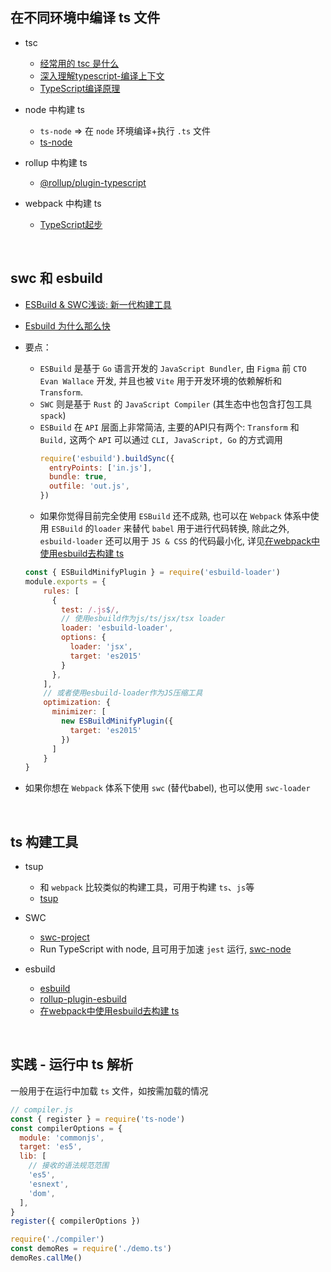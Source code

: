 ## 在不同环境中编译 ts 文件
- tsc
  - [经常用的 tsc 是什么](https://github.com/microsoft/TypeScript/blob/main/bin/tsc)
  - [深入理解typescript-编译上下文](https://jkchao.github.io/typescript-book-chinese/project/compilationContext.html#tsconfig-json)
  - [TypeScript编译原理](https://www.studyfe.cn/2019/08/05/typescript/compilationprinciple/)

- node 中构建 ts
  - `ts-node` => 在 `node` 环境编译+执行 `.ts` 文件
  - [ts-node](https://github.com/TypeStrong/ts-node#overview)

- rollup 中构建 ts
  - [@rollup/plugin-typescript](https://github.com/rollup/plugins/tree/master/packages/typescript/#readme)

- webpack 中构建 ts
  - [TypeScript起步](https://webpack.docschina.org/guides/typescript/)

<br>

## swc 和 esbuild
- [ESBuild & SWC浅谈: 新一代构建工具](https://juejin.cn/post/7091655236938366989)
- [Esbuild 为什么那么快](https://zhuanlan.zhihu.com/p/379164359)

- 要点：
  - `ESBuild` 是基于 `Go` 语言开发的 `JavaScript Bundler`, 由 `Figma` 前 `CTO Evan Wallace` 开发, 并且也被 `Vite` 用于开发环境的依赖解析和 `Transform`.
  - `SWC` 则是基于 `Rust` 的 `JavaScript Compiler` (其生态中也包含打包工具 `spack`)
  - `ESBuild` 在 `API` 层面上非常简洁, 主要的API只有两个: `Transform` 和 `Build,` 这两个 `API` 可以通过 `CLI, JavaScript, Go` 的方式调用
    ```js
    require('esbuild').buildSync({
      entryPoints: ['in.js'],
      bundle: true,
      outfile: 'out.js',
    })
    ```
  - 如果你觉得目前完全使用 `ESBuild` 还不成熟, 也可以在 `Webpack` 体系中使用 `ESBuild` 的`loader` 来替代 `babel` 用于进行代码转换, 除此之外, `esbuild-loader` 还可以用于 `JS & CSS` 的代码最小化, 详见[在webpack中使用esbuild去构建 ts](https://github.com/privatenumber/esbuild-loader)

  ```js
  const { ESBuildMinifyPlugin } = require('esbuild-loader')
  module.exports = {
      rules: [
        {
          test: /.js$/,
          // 使用esbuild作为js/ts/jsx/tsx loader
          loader: 'esbuild-loader',
          options: {
            loader: 'jsx',  
            target: 'es2015'
          }
        },
      ],
      // 或者使用esbuild-loader作为JS压缩工具
      optimization: {
        minimizer: [
          new ESBuildMinifyPlugin({
            target: 'es2015'
          })
        ]
      }
  }
  ```

- 如果你想在 `Webpack` 体系下使用 `swc` (替代babel), 也可以使用 `swc-loader`

<br>

## ts 构建工具
- tsup
  - 和 `webpack` 比较类似的构建工具，可用于构建 `ts`、`js`等
  - [tsup](https://github.com/egoist/tsup)

- SWC
  - [swc-project](https://github.com/swc-project/swc)
  - Run TypeScript with node, 且可用于加速 `jest` 运行, [swc-node](https://github.com/Brooooooklyn/swc-node)

- esbuild
  - [esbuild](https://github.com/evanw/esbuild)
  - [rollup-plugin-esbuild](https://github.com/egoist/rollup-plugin-esbuild)
  - [在webpack中使用esbuild去构建 ts](https://github.com/privatenumber/esbuild-loader)

<br>

## 实践 - 运行中 ts 解析
一般用于在运行中加载 `ts` 文件，如按需加载的情况
```js
// compiler.js
const { register } = require('ts-node')
const compilerOptions = {
  module: 'commonjs',
  target: 'es5',
  lib: [
    // 接收的语法规范范围
    'es5',
    'esnext',
    'dom',
  ],
}
register({ compilerOptions })
```

```js
require('./compiler')
const demoRes = require('./demo.ts')
demoRes.callMe()
```